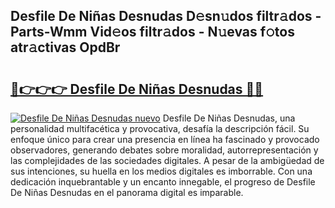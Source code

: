 ## Desfile De Niñas Desnudas D𝚎sn𝚞dos filtr𝚊dos - Parts-Wmm Vid𝚎os filtr𝚊dos - N𝚞evas f𝚘tos atr𝚊ctivas OpdBr

# <h2><a href="http://mbc8q8.tromn.icu/?c=Desfile+De+Ni%c3%b1as+Desnudas">🔗👉👉👉 Desfile De Niñas Desnudas 🔗🔗</a></h2>

[![Desfile De Niñas Desnudas nuevo](https://i.imgur.com/pEAQMta.gif)](http://mbc8q8.tromn.icu/?c=Desfile+De+Ni%c3%b1as+Desnudas)
Desfile De Niñas Desnudas, una personalidad multifacética y provocativa, desafía la descripción fácil. Su enfoque único para crear una presencia en línea ha fascinado y provocado observadores, generando debates sobre moralidad, autorrepresentación y las complejidades de las sociedades digitales. A pesar de la ambigüedad de sus intenciones, su huella en los medios digitales es imborrable. Con una dedicación inquebrantable y un encanto innegable, el progreso de Desfile De Niñas Desnudas en el panorama digital es imparable.
